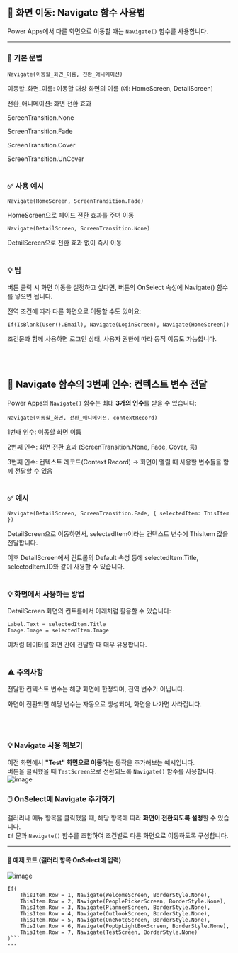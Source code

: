 
## 🔀 화면 이동: Navigate 함수 사용법

Power Apps에서 다른 화면으로 이동할 때는 `Navigate()` 함수를 사용합니다.

---
### 📌 기본 문법

```plaintext
Navigate(이동할_화면_이름, 전환_애니메이션)
```
이동할_화면_이름: 이동할 대상 화면의 이름 (예: HomeScreen, DetailScreen)

전환_애니메이션: 화면 전환 효과

ScreenTransition.None

ScreenTransition.Fade

ScreenTransition.Cover

ScreenTransition.UnCover
<br><br>
### ✅ 사용 예시
```plaintext
Navigate(HomeScreen, ScreenTransition.Fade)
```

HomeScreen으로 페이드 전환 효과를 주며 이동


```plaintext
Navigate(DetailScreen, ScreenTransition.None)
```

DetailScreen으로 전환 효과 없이 즉시 이동
<br><br>
### 💡 팁
버튼 클릭 시 화면 이동을 설정하고 싶다면,
버튼의 OnSelect 속성에 Navigate() 함수를 넣으면 됩니다.

전역 조건에 따라 다른 화면으로 이동할 수도 있어요:

```plaintext
If(IsBlank(User().Email), Navigate(LoginScreen), Navigate(HomeScreen))
```
조건문과 함께 사용하면 로그인 상태, 사용자 권한에 따라 동적 이동도 가능합니다.

<br><br>
## 🔀 Navigate 함수의 3번째 인수: 컨텍스트 변수 전달

Power Apps의 `Navigate()` 함수는 최대 **3개의 인수**를 받을 수 있습니다:

```plaintext
Navigate(이동할_화면, 전환_애니메이션, contextRecord)
```
1번째 인수: 이동할 화면 이름

2번째 인수: 화면 전환 효과 (ScreenTransition.None, Fade, Cover, 등)

3번째 인수: 컨텍스트 레코드(Context Record)
→ 화면이 열릴 때 사용할 변수들을 함께 전달할 수 있음
<br><br>
### ✅ 예시

```plaintext
Navigate(DetailScreen, ScreenTransition.Fade, { selectedItem: ThisItem })
```

DetailScreen으로 이동하면서, selectedItem이라는 컨텍스트 변수에 ThisItem 값을 전달합니다.

이후 DetailScreen에서 컨트롤의 Default 속성 등에 selectedItem.Title, selectedItem.ID와 같이 사용할 수 있습니다.
<br><br>
### 💡 화면에서 사용하는 방법

DetailScreen 화면의 컨트롤에서 아래처럼 활용할 수 있습니다:

```plaintext
Label.Text = selectedItem.Title
Image.Image = selectedItem.Image
```

이처럼 데이터를 화면 간에 전달할 때 매우 유용합니다.
<br><br>
### ⚠️ 주의사항

전달한 컨텍스트 변수는 해당 화면에 한정되며, 전역 변수가 아닙니다.

화면이 전환되면 해당 변수는 자동으로 생성되며, 화면을 나가면 사라집니다.

<br><br>
### 💡 Navigate 사용 해보기

이전 화면에서 **"Test" 화면으로 이동**하는 동작을 추가해보는 예시입니다.  
버튼을 클릭했을 때 `TestScreen`으로 전환되도록 `Navigate()` 함수를 사용합니다.
<br>
![image](https://github.com/user-attachments/assets/6543eb83-1bef-43f6-a4f5-38a6d6cb78c7)


### 🖱️ OnSelect에 Navigate 추가하기

갤러리나 메뉴 항목을 클릭했을 때, 해당 항목에 따라 **화면이 전환되도록 설정**할 수 있습니다.  
`If` 문과 `Navigate()` 함수를 조합하여 조건별로 다른 화면으로 이동하도록 구성합니다.

---

#### 📌 예제 코드 (갤러리 항목 OnSelect에 입력)
![image](https://github.com/user-attachments/assets/7e2bf104-7172-4f4d-bdfd-de778491a941)

```plaintext
If(
    ThisItem.Row = 1, Navigate(WelcomeScreen, BorderStyle.None),
    ThisItem.Row = 2, Navigate(PeoplePickerScreen, BorderStyle.None),
    ThisItem.Row = 3, Navigate(PlannerScreen, BorderStyle.None),
    ThisItem.Row = 4, Navigate(OutlookScreen, BorderStyle.None),
    ThisItem.Row = 5, Navigate(OneNoteScreen, BorderStyle.None),
    ThisItem.Row = 6, Navigate(PopUpLightBoxScreen, BorderStyle.None),
    ThisItem.Row = 7, Navigate(TestScreen, BorderStyle.None)
)```
---
